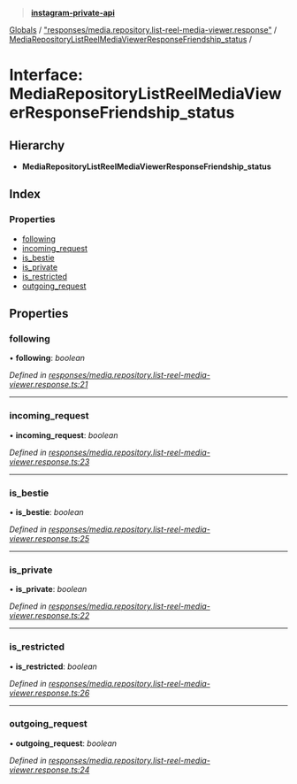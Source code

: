 > **[instagram-private-api](../README.md)**

[Globals](../README.md) / ["responses/media.repository.list-reel-media-viewer.response"](../modules/_responses_media_repository_list_reel_media_viewer_response_.md) / [MediaRepositoryListReelMediaViewerResponseFriendship_status](_responses_media_repository_list_reel_media_viewer_response_.mediarepositorylistreelmediaviewerresponsefriendship_status.md) /

# Interface: MediaRepositoryListReelMediaViewerResponseFriendship_status

## Hierarchy

- **MediaRepositoryListReelMediaViewerResponseFriendship_status**

## Index

### Properties

- [following](_responses_media_repository_list_reel_media_viewer_response_.mediarepositorylistreelmediaviewerresponsefriendship_status.md#following)
- [incoming_request](_responses_media_repository_list_reel_media_viewer_response_.mediarepositorylistreelmediaviewerresponsefriendship_status.md#incoming_request)
- [is_bestie](_responses_media_repository_list_reel_media_viewer_response_.mediarepositorylistreelmediaviewerresponsefriendship_status.md#is_bestie)
- [is_private](_responses_media_repository_list_reel_media_viewer_response_.mediarepositorylistreelmediaviewerresponsefriendship_status.md#is_private)
- [is_restricted](_responses_media_repository_list_reel_media_viewer_response_.mediarepositorylistreelmediaviewerresponsefriendship_status.md#is_restricted)
- [outgoing_request](_responses_media_repository_list_reel_media_viewer_response_.mediarepositorylistreelmediaviewerresponsefriendship_status.md#outgoing_request)

## Properties

### following

• **following**: _boolean_

_Defined in [responses/media.repository.list-reel-media-viewer.response.ts:21](https://github.com/realinstadude/instagram-private-api/blob/4ae8fec/src/responses/media.repository.list-reel-media-viewer.response.ts#L21)_

---

### incoming_request

• **incoming_request**: _boolean_

_Defined in [responses/media.repository.list-reel-media-viewer.response.ts:23](https://github.com/realinstadude/instagram-private-api/blob/4ae8fec/src/responses/media.repository.list-reel-media-viewer.response.ts#L23)_

---

### is_bestie

• **is_bestie**: _boolean_

_Defined in [responses/media.repository.list-reel-media-viewer.response.ts:25](https://github.com/realinstadude/instagram-private-api/blob/4ae8fec/src/responses/media.repository.list-reel-media-viewer.response.ts#L25)_

---

### is_private

• **is_private**: _boolean_

_Defined in [responses/media.repository.list-reel-media-viewer.response.ts:22](https://github.com/realinstadude/instagram-private-api/blob/4ae8fec/src/responses/media.repository.list-reel-media-viewer.response.ts#L22)_

---

### is_restricted

• **is_restricted**: _boolean_

_Defined in [responses/media.repository.list-reel-media-viewer.response.ts:26](https://github.com/realinstadude/instagram-private-api/blob/4ae8fec/src/responses/media.repository.list-reel-media-viewer.response.ts#L26)_

---

### outgoing_request

• **outgoing_request**: _boolean_

_Defined in [responses/media.repository.list-reel-media-viewer.response.ts:24](https://github.com/realinstadude/instagram-private-api/blob/4ae8fec/src/responses/media.repository.list-reel-media-viewer.response.ts#L24)_
